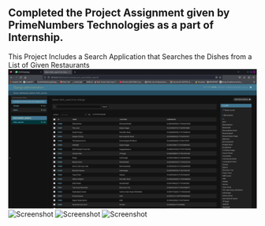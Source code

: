 ## Completed the Project Assignment given by PrimeNumbers Technologies as a part of Internship.
 This Project Includes a Search Application that Searches the Dishes from a List of Given Restaurants
![Screenshot](https://github.com/purple-claw/Restaurant_Query/blob/master/Screenshot_2024-07-13_06_51_55.png)
![Screenshot](assets/screenshot.png)
![Screenshot](assets/screenshot.png)
![Screenshot](assets/screenshot.png)

